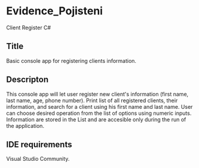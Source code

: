 # Evidence_Pojisteni

Client Register C#

## Title
Basic console app for registering clients information. 

## Descripton
This console app will let user register new client's information (first name, last name, age, phone number). Print list of all registered clients,
their information, and search for a client using his first name and last name. 
User can choose desired operation from the list of options using numeric inputs.
Information are stored in the List and are accesible only during the run of the application.

## IDE requirements
Visual Studio Community.
